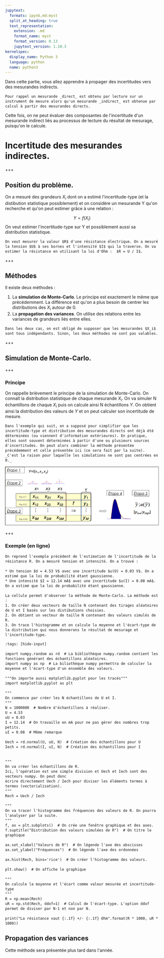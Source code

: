 ```yaml
---
jupytext:
  formats: ipynb,md:myst
  split_at_heading: true
  text_representation:
    extension: .md
    format_name: myst
    format_version: 0.13
    jupytext_version: 1.10.3
kernelspec:
  display_name: Python 3
  language: python
  name: python3
---
```


Dans cette partie, vous allez apprendre à propager des incertitudes vers des mesurandes indirects.

```{margin}
Pour rappel un mesurande _direct_ est obtenu par lecture sur un instrument de mesure alors qu'un mesurande _indirect_ est obtenue par calcul à partir des mesurandes directs.
```

Cette fois, on ne peut évaluer des composantes de l'incertitude d'un mesurande indirect liés au processus de lecture du résultat de mesurage, 
puisqu'on le calcule.

# Incertitude des mesurandes indirectes.

+++

## Position du problème.
On a mesuré des grandeurs $X_i$ dont on a estimé l'incertitude-type (et la distibution statistique possiblement) et on considère un mesurande Y qu'on recherche et qu'on peut estimer grâce à une relation :

$$
Y = f(X_i)
$$
On veut estimer l'incertitude-type sur Y et possiblement aussi sa distribution statistique.

```{topic} Exemple
On veut mesurer la valeur $R$ d'une résistance électrique. On a mesuré la tension $U$ à ses bornes et l'intensité $I$ qui la traverse. On va estimer la résistance en utilisant la loi d'Ohm :  $R = U / I$.
```
+++

## Méthodes
Il existe deux méthodes :
1. La __simulation de Monte-Carlo__. Le principe est exactement le même que précédemment. La différence est qu'on a plus besoin de centrer les distributions des $X_i$ autour de 0.
2. La __propagation des variances__. On utilise des relations entre les variances de grandeurs liés entre elles.

````{attention} 
Dans les deux cas, on est obligé de supposer que les mesurandes $X_i$ sont tous indépendants. Sinon, les deux méthodes ne sont pas valables.
````

+++

## Simulation de Monte-Carlo.

+++

### Principe


On rappelle brièvement le principe de la simulation de Monte-Carlo. On connaît la distribution statistique de chaque mesurande $X_i$. On va simuler N échantillons de chaque $X_i$ puis on calcule ainsi N échantillons $Y$. On obtient ainsi la distribution des valeurs de $Y$ et on peut calculer son incertitude de mesure.

```{note}
Dans l'exemple qui suit, on a supposé pour simplifier que les incertitude-type et distribution des mesurandes directs ont déjà été déterminées (ou viennent d'information extérieures). En pratique, elles sont souvent déterminées à partir d'une ou plusieurs sources d'incertitudes. On peut alors combiner la méthode présentée précédemment et celle présentée ici (ce sera fait par la suite).  
_C'est la raison pour laquelle les simulations ne sont pas centrées en 0._
```

![Principe de la simulation de Monte-Carlo](./images/simulation_mc.png)

+++

### Exemple (en ligne)
```{topic} Résistance électrique
On reprend l'exemple précédent de l'estimation de l'incertitude de la résistance R. On a mesuré tension et intensité. On a trouvé :
 
* Un tension $U = 4.53 V$ avec une incertitude $u(U) = 0.03 V$. On a estimé que la loi de probabilité étant gaussienne.
* Une intensité $I = 12.14 mA$ avec une incertitude $u(I) = 0.08 mA$. On a estimé que la loi de probabilité étant gaussienne.

La cellule permet d'observer la méthode de Monte-Carlo. La méthode est :
1. On créer deux vecteurs de taille N contenant des tirages aléatoires de U et I basés sur les distibutions choisies.
2. On obtient un vecteur de taille N contenant des valeurs simulés de R.
3. On trace l'histogramme et on calcule la moyenne et l'écart-type de la distribution qui nous donnerons le résultat de mesurage et l'incertitude-type.
```

```{code-cell} ipython3
:tags: [hide-input]

import numpy.random as rd  # La bibliothèque numpy.random contient les fonctions générant des échantillons aléatoires.
import numpy as np  # La biliothèque numpy permettra de calculer la moyenne et l'écart-type d'un ensemble des valeurs.

"""On importe aussi matplotlib.pyplot pour les tracés"""
import matplotlib.pyplot as plt

"""
On commence par créer les N échantillons de U et I.
"""
N = 1000000  # Nombre d'échantillons à réaliser.
U = 4.53
uU = 0.03
I = 12.14  # On travaille en mA pour ne pas gérer des nombres trop petits.
uI = 0.08  # Même remarque

Uech = rd.normal(U, uU, N)  # Création des échantillons pour U
Iech = rd.normal(I, uI, N)  # Création des échantillons pour I


"""
On va créer les échantillons de R.
Ici, l'opération est une simple division et Uech et Iech sont des vecteurs numpy. On peut donc
écrire directement Uech / Iech pour diviser les éléments termes à termes (vectorialisation).
"""
Rech = Uech / Iech

"""
On va tracer l'histogramme des fréquences des valeurs de R. On pourra l'analyser par la suite.
"""
f, ax = plt.subplots()  # On crée une fenêtre graphique et des axes.
f.suptitle("Distribution des valeurs simulées de R")  # On titre le graphique

ax.set_xlabel("Valeurs de R")  # On légende l'axe des abscisses
ax.set_ylabel("Fréquences")  # On légende l'axe des ordonnées

ax.hist(Rech, bins='rice')  # On créer l'histogramme des valeurs.

plt.show()  # On affiche le graphique

"""
On calcule la moyenne et l'écart comme valeur mesurée et incertitude-type
"""
R = np.mean(Rech)
uR = np.std(Rech, ddof=1)  # Calcul de l'écart-type. L'option ddof permet de diviser par N-1 et non par N.

print("La résistance vaut {:.1f} +/- {:.1f} Ohm".format(R * 1000, uR * 1000))

```

## Propagation des variances
Cette méthode sera présentée plus tard dans l'année.
